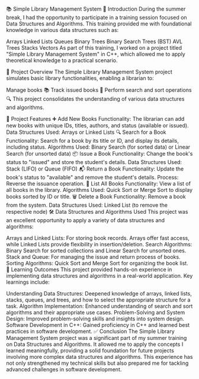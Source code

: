 📚 Simple Library Management System
📝 Introduction
During the summer break, I had the opportunity to participate in a training session focused on Data Structures and Algorithms. This training provided me with foundational knowledge in various data structures such as:

Arrays
Linked Lists
Queues
Binary Trees
Binary Search Trees (BST)
AVL Trees
Stacks
Vectors
As part of this training, I worked on a project titled "Simple Library Management System" in C++, which allowed me to apply theoretical knowledge to a practical scenario.

📌 Project Overview
The Simple Library Management System project simulates basic library functionalities, enabling a librarian to:

Manage books 📚
Track issued books 📒
Perform search and sort operations 🔍
This project consolidates the understanding of various data structures and algorithms.

🚀 Project Features
➕ Add New Books
Functionality: The librarian can add new books with unique IDs, titles, authors, and status (available or issued).
Data Structures Used: Arrays or Linked Lists
🔍 Search for a Book
Functionality: Search for a book by its title or ID, and display its details, including status.
Algorithms Used: Binary Search (for sorted data) or Linear Search (for unsorted data)
📦 Issue a Book
Functionality: Change the book's status to "issued" and store the student's details.
Data Structures Used: Stack (LIFO) or Queue (FIFO)
📬 Return a Book
Functionality: Update the book's status to "available" and remove the student's details.
Process: Reverse the issuance operation.
📄 List All Books
Functionality: View a list of all books in the library.
Algorithms Used: Quick Sort or Merge Sort to display books sorted by ID or title.
🗑️ Delete a Book
Functionality: Remove a book from the system.
Data Structures Used: Linked List (to remove the respective node)
🛠️ Data Structures and Algorithms Used
This project was an excellent opportunity to apply a variety of data structures and algorithms:

Arrays and Linked Lists: For storing book records. Arrays offer fast access, while Linked Lists provide flexibility in insertion/deletion.
Search Algorithms: Binary Search for sorted collections and Linear Search for unsorted ones.
Stack and Queue: For managing the issue and return process of books.
Sorting Algorithms: Quick Sort and Merge Sort for organizing the book list.
🎯 Learning Outcomes
This project provided hands-on experience in implementing data structures and algorithms in a real-world application. Key learnings include:

Understanding Data Structures: Deepened knowledge of arrays, linked lists, stacks, queues, and trees, and how to select the appropriate structure for a task.
Algorithm Implementation: Enhanced understanding of search and sort algorithms and their appropriate use cases.
Problem-Solving and System Design: Improved problem-solving skills and insights into system design.
Software Development in C++: Gained proficiency in C++ and learned best practices in software development.
✅ Conclusion
The Simple Library Management System project was a significant part of my summer training on Data Structures and Algorithms. It allowed me to apply the concepts I learned meaningfully, providing a solid foundation for future projects involving more complex data structures and algorithms. This experience has not only strengthened my technical skills but also prepared me for tackling advanced challenges in software development.

